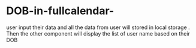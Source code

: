 # DOB-in-fullcalendar-
user input their data and all the data from user will stored in local storage . Then the other component will display the list of user name based on their DOB
